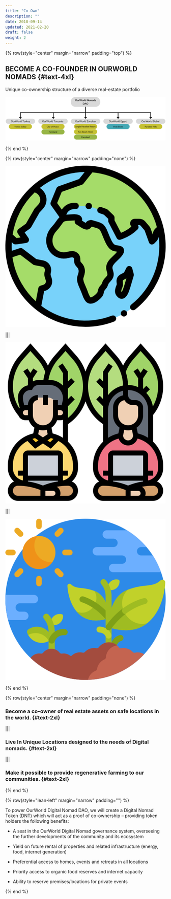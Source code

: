 ```yaml
---
title: "Co-Own"
description: ""
date: 2018-09-14
updated: 2021-02-20
draft: false
weight: 2
---
```


<!-- section 1 (co-found) -->

{% row(style="center" margin="narrow" padding="top") %}

## BECOME A CO-FOUNDER IN OURWORLD NOMADS {#text-4xl}

Unique co-ownership structure of a diverse real-estate portfolio

![Image](img/dao2.png)

{% end %}


{% row(style="center" margin="narrow" padding="none") %}

![](img/world.png#small#mx-auto)  

|||

![](img/nomad.png#small#mx-auto)  

|||

![](img/farm.png#small#mx-auto)  


{% end %}


{% row(style="center" margin="narrow" padding="none") %}

### Become a co-owner of real estate assets on safe locations in the world. {#text-2xl}

|||

### Live In Unique Locations designed to the needs of Digital nomads.  {#text-2xl}

|||

### Make it possible to provide regenerative farming to our communities.  {#text-2xl}


{% end %}


<!-- section 3 (advantages) -->
{% row(style="lean-left" margin="narrow" padding="") %}

To power OurWorld Digital Nomad DAO, we will create a Digital Nomad Token (DNT) which will act as a proof of co-ownership – providing token holders the following benefits:

- A seat in the OurWorld Digital Nomad governance system, overseeing the further developments of the community and its ecosystem

- Yield on future rental of properties and related infrastructure (energy, food, internet generation)
- Preferential access to homes, events and retreats in all locations
- Priority access to organic food reserves and internet capacity
- Ability to reserve premises/locations for private events

{% end %}

